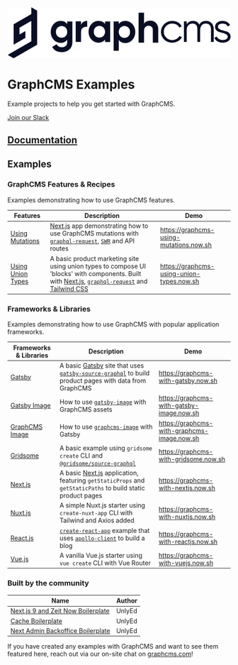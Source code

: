 <img src="https://raw.githubusercontent.com/GraphCMS/graphcms-examples/master/assets/gcms-logo.svg?sanitize=true" width="700px" alt="GraphCMS Logo" />

# GraphCMS Examples

Example projects to help you get started with GraphCMS.

[Join our Slack](https://slack.graphcms.com)

## [Documentation](https://graphcms.com/docs)

## Examples

### GraphCMS Features & Recipes

Examples demonstrating how to use GraphCMS features.

| Features                               | Description                                                                                                                                                                                                                                        | Demo                                      |
| -------------------------------------- | -------------------------------------------------------------------------------------------------------------------------------------------------------------------------------------------------------------------------------------------------- | ----------------------------------------- |
| [Using Mutations](using-mutations)     | [Next.js](https://nextjs.org) app demonstrating how to use GraphCMS mutations with [`graphql-request`](https://github.com/prisma-labs/graphql-request), [`SWR`](https://github.com/zeit/swr) and API routes                                        | https://graphcms-using-mutations.now.sh   |
| [Using Union Types](using-union-types) | A basic product marketing site using union types to compose UI 'blocks' with components. Built with [Next.js](https://nextjs.org), [`graphql-request`](https://github.com/prisma-labs/graphql-request) and [Tailwind CSS](https://tailwindcss.com) | https://graphcms-using-union-types.now.sh |

### Frameworks & Libraries

Examples demonstrating how to use GraphCMS with popular application frameworks.

| Frameworks & Libraries                | Description                                                                                                                                                                                   | Demo                                        |
| ------------------------------------- | --------------------------------------------------------------------------------------------------------------------------------------------------------------------------------------------- | ------------------------------------------- |
| [Gatsby](with-gatsby)                 | A basic [Gatsby](https://www.gatsbyjs.org/) site that uses [`gatsby-source-graphql`](https://www.gatsbyjs.org/packages/gatsby-source-graphql/) to build product pages with data from GraphCMS | https://graphcms-with-gatsby.now.sh         |
| [Gatsby Image](with-gatsby-image)     | How to use [`gatsby-image`](https://www.gatsbyjs.org/packages/gatsby-image/) with GraphCMS assets                                                                                             | https://graphcms-with-gatsby-image.now.sh   |
| [GraphCMS Image](with-graphcms-image) | How to use [`graphcms-image`](https://github.com/GraphCMS/graphcms-image) with Gatsby                                                                                                         | https://graphcms-with-graphcms-image.now.sh |
| [Gridsome](with-gridsome)             | A basic example using `gridsome create` CLI and [`@gridsome/source-graphql`](https://www.npmjs.com/package/@gridsome/source-graphql)                                                          | https://graphcms-with-gridsome.now.sh       |
| [Next.js](with-nextjs)                | A basic [Next.js](https://nextjs.org) application, featuring `getStaticProps` and `getStaticPaths` to build static product pages                                                              | https://graphcms-with-nextjs.now.sh         |
| [Nuxt.js](with-nuxtjs)                | A simple Nuxt.js starter using `create-nuxt-app` CLI with Tailwind and Axios added                                                                                                            | https://graphcms-with-nuxtjs.now.sh         |
| [React.js](with-reactjs)              | [`create-react-app`](https://github.com/facebook/create-react-app) example that uses [`apollo-client`](https://github.com/apollographql/apollo-client) to build a blog                        | https://graphcms-with-reactjs.now.sh        |
| [Vue.js](with-vuejs)                  | A vanilla Vue.js starter using `vue create` CLI with Vue Router                                                                                                                               | https://graphcms-with-vuejs.now.sh          |

### Built by the community

| Name                                                                                | Author |
| ----------------------------------------------------------------------------------- | ------ |
| [Next.js 9 and Zeit Now Boilerplate](https://github.com/UnlyEd/next-right-now/)     | UnlyEd |
| [Cache Boilerplate](https://github.com/UnlyEd/GraphCMS-cache-boilerplate)           | UnlyEd |
| [Next Admin Backoffice Boilerplate](https://github.com/UnlyEd/next-right-now-admin) | UnlyEd |

If you have created any examples with GraphCMS and want to see them featured here, reach out via our on-site chat on [graphcms.com](https://graphcms.com)!
